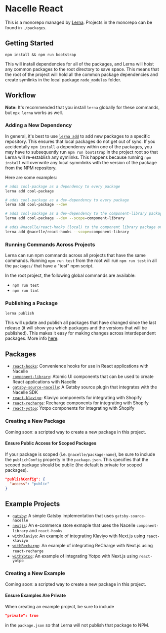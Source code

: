 # Nacelle React

This is a monorepo managed by [Lerna](https://github.com/lerna/lerna). Projects in the monorepo can be found in `./packages`.

## Getting Started

```
npm install && npm run bootstrap
```

This will install dependencies for all of the packages, and Lerna will hoist any common packages to the root directory to save space. This means that the root of the project will hold all the common package dependencies and create symlinks in the local package `node_modules` folder.

## Workflow

**Note:** It's recommended that you install `lerna` globally for these commands, but `npx lerna` works as well.

### Adding a New Dependency

In general, it's best to use [`lerna add`](https://github.com/lerna/lerna/tree/master/commands/add#readme) to add new packages to a specific repository. This ensures that local packages do not get out of sync. If you accidentally `npm install` a dependency within one of the packages, you may have to subsequently run `npm run bootstrap` in the project root so that Lerna will re-establish any symlinks. This happens because running `npm install` will overwrite any local symmlinks with the version of the package from the NPM repository.

Here are some examples:

```bash
# adds cool-package as a dependency to every package
lerna add cool-package

# adds cool-package as a dev-dependency to every package
lerna add cool-package --dev

# adds cool-package as a dev-dependency to the component-library package only
lerna add cool-package --dev --scope=component-library

# adds @nacelle/react-hooks (local) to the component library package only (and automatically creates appropriate symlinks)
lerna add @nacelle/react-hooks --scope=component-library
```

### Running Commands Across Projects

Lerna can run npm commands across all projects that have the same commands. Running `npm run test` from the root will run `npm run test` in all the `packages/` that have a "test" npm script.

In the root project, the following global commands are available:

- `npm run test`
- `npm run lint`

### Publishing a Package

```
lerna publish
```

This will update and publish all packages that have changed since the last release (it will show you which packages and the versions that will be published). This makes it easy for making changes across interdependent packages. More info [here](https://github.com/lerna/lerna/tree/master/commands/publish#readme).

## Packages

- [`react-hooks`](https://github.com/getnacelle/nacelle-react/tree/master/packages/react-hooks): Convenience hooks for use in React applications with Nacelle
- [`component-library`](https://github.com/getnacelle/nacelle-react/tree/master/packages/component-library): Atomic UI components that can be used to create React applications with Nacelle
- [`gatsby-source-nacelle`](https://github.com/getnacelle/nacelle-react/tree/master/packages/gatsby-source-nacelle): A Gatsby source plugin that integrates with the Nacelle SDK
- [`react-klaviyo`](https://github.com/getnacelle/nacelle-react/tree/master/packages/react-klaviyo): Klaviyo components for integrating with Shopify
- [`react-recharge`](https://github.com/getnacelle/nacelle-react/tree/master/packages/react-recharge): Recharge components for integrating with Shopify
- [`react-yotpo`](https://github.com/getnacelle/nacelle-react/tree/master/packages/react-yotpo): Yotpo components for integrating with Shopify

### Creating a New Package

Coming soon: a scripted way to create a new package in this project.

#### Ensure Public Access for Scoped Packages

If your package is scoped (i.e. `@nacelle/package-name`), be sure to include the `publichConfig` property in the `package.json`. This specifies that the scoped package should be public (the default is private for scoped packages).

```json
"publishConfig": {
  "access": "public"
}
```

## Example Projects

- [`gatsby`](https://github.com/getnacelle/nacelle-react/tree/master/examples/gatsby): A simple Gatsby implementation that uses `gatsby-source-nacelle`
- [`nextjs`](https://github.com/getnacelle/nacelle-react/tree/master/examples/nextjs): An e-commerce store exmaple that uses the Nacelle `component-library` and `react-hooks`
- [`withKlaviyo`](https://github.com/getnacelle/nacelle-react/tree/master/examples/withKlaviyo): An example of integrating Klaviyo with Next.js using `react-klaviyo`
- [`withRecharge`](https://github.com/getnacelle/nacelle-react/tree/master/examples/withRecharge): An example of integrating ReCharge with Next.js using `react-recharge`
- [`withYotpo`](https://github.com/getnacelle/nacelle-react/tree/master/examples/withYotpo): An example of integrating Yotpo with Next.js using `react-yotpo`

### Creating a New Example

Coming soon: a scripted way to create a new package in this project.

#### Ensure Examples Are Private

When creating an example project, be sure to include

```json
"private": true
```

in the `package.json` so that Lerna will not publish that package to NPM.
